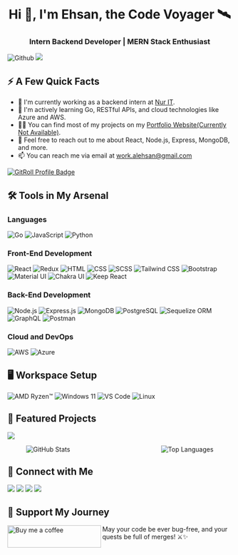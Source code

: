 

<h1 align="center">Hi 👋, I'm Ehsan, the Code Voyager 🛰️</h1>
<h3 align="center">Intern Backend Developer | MERN Stack Enthusiast</h3>

![Github](https://img.shields.io/github/followers/eCodeVoyager?label=Follow&style=social) ![](https://komarev.com/ghpvc/?username=eCodeVoyager&color=0078C2)

<h2>⚡️ A Few Quick Facts</h2>

<ul>
<li>🔭 I'm currently working as a backend intern at <a href="https://github.com/nur-it">Nur IT</a>.</li>
<li>🧐 I'm actively learning Go, RESTful APIs, and cloud technologies like Azure and AWS.</li>
<li>👨‍💻 You can find most of my projects on my <a href="https://ecodevoyager.netlify.app/">Portfolio Website(Currently Not Available)</a>.</li>
<li>💬 Feel free to reach out to me about React, Node.js, Express, MongoDB, and more.</li>
<li>📫 You can reach me via email at <a href="mailto:work.alehsan@gmail.com">work.alehsan@gmail.com</a></li>
</ul>
<a href="https://gitroll.io/profile/ukber4CbmRHcDlYPLimh3NlQP74N2" target="_blank"><img src="https://gitroll.io/api/badges/profiles/v1/ukber4CbmRHcDlYPLimh3NlQP74N2" alt="GitRoll Profile Badge"/></a>

## 🛠️ Tools in My Arsenal

### Languages

![Go](https://img.shields.io/badge/Go-00ADD8?style=for-the-badge&logo=go&logoColor=white)
![JavaScript](https://img.shields.io/badge/JavaScript-323330?style=for-the-badge&logo=javascript&logoColor=F7DF1E)
![Python](https://img.shields.io/badge/Python-3776AB?style=for-the-badge&logo=python&logoColor=white)

### Front-End Development

![React](https://img.shields.io/badge/React-20232A?style=for-the-badge&logo=react&logoColor=61DAFB)
![Redux](https://img.shields.io/badge/Redux-593D88?style=for-the-badge&logo=redux&logoColor=white)
![HTML](https://img.shields.io/badge/HTML5-E34F26?style=for-the-badge&logo=html5&logoColor=white)
![CSS](https://img.shields.io/badge/CSS3-1572B6?style=for-the-badge&logo=css3&logoColor=white)
![SCSS](https://img.shields.io/badge/Sass-CC6699?style=for-the-badge&logo=sass&logoColor=white)
![Tailwind CSS](https://img.shields.io/badge/Tailwind_CSS-06B6D4?style=for-the-badge&logo=tailwind-css&logoColor=white)
![Bootstrap](https://img.shields.io/badge/Bootstrap-563D7C?style=for-the-badge&logo=bootstrap&logoColor=white)
![Material UI](https://img.shields.io/badge/Material_UI-0081CB?style=for-the-badge&logo=mui&logoColor=white)
![Chakra UI](https://img.shields.io/badge/Chakra_UI-319795?style=for-the-badge&logo=chakra-ui&logoColor=white)
![Keep React](https://img.shields.io/badge/Keep%20React-0081CB?style=for-the-badge&logo=kaios&logoColor=white)

### Back-End Development

![Node.js](https://img.shields.io/badge/Node.js-74AC5F?style=for-the-badge&logo=node.js&logoColor=white)
![Express.js](https://img.shields.io/badge/Express.js-051A5C?style=for-the-badge&logo=express&logoColor=white)
![MongoDB](https://img.shields.io/badge/MongoDB-00EB63?style=for-the-badge&logo=mongodb&logoColor=white)
![PostgreSQL](https://img.shields.io/badge/PostgreSQL-31648C?style=for-the-badge&logo=postgresql&logoColor=white)
![Sequelize ORM](https://img.shields.io/badge/Sequelize-52B0E7?style=for-the-badge&logo=sequelize&logoColor=white)
![GraphQL](https://img.shields.io/badge/GraphQL-E434AA?style=for-the-badge&logo=graphql&logoColor=white)
![Postman](https://img.shields.io/badge/Postman-FF6C37?style=for-the-badge&logo=postman&logoColor=white)

### Cloud and DevOps

![AWS](https://img.shields.io/badge/AWS-232F3E?style=for-the-badge&logo=amazonwebservices&logoColor=white)
![Azure](https://img.shields.io/badge/Azure-0078D4?style=for-the-badge&logo=microsoft-azure&logoColor=white)

## 🖥️ Workspace Setup

![AMD Ryzen™](https://img.shields.io/badge/AMD-Ryzen™-0071C5?style=for-the-badge&logo=amd&logoColor=white)
![Windows 11](https://img.shields.io/badge/Windows_11-0078D6?style=for-the-badge&logo=windows&logoColor=white)
![VS Code](https://img.shields.io/badge/VS_Code-007ACC?style=for-the-badge&logo=Visual-Studio-Code&logoColor=white)
![Linux](https://img.shields.io/badge/Linux-FCC624?style=for-the-badge&logo=linux&logoColor=black)


## 🌟 Featured Projects
<a href="https://www.linkedin.com/" target="_blank"><img src="https://img.shields.io/badge/Project-7ed6ca?style=for-the-badge&logo=polymerproject&logoColor=black"/></a>


<div align="center">
  <img src="https://github-readme-stats.vercel.app/api?username=eCodeVoyager&show_icons=true&theme=radical" alt="GitHub Stats" style="margin-right: 200px;" />
  <img src="https://github-readme-stats.vercel.app/api/top-langs/?username=eCodeVoyager&layout=compact&theme=radical" alt="Top Languages" />
</div>

## 🌟 Connect with Me

<a href="https://www.linkedin.com/in/al-ehsan/" target="_blank"><img src="https://img.shields.io/badge/LinkedIn-0077B5?style=for-the-badge&logo=LinkedIn&logoColor=white"/></a>
<a href="https://x.com/" target="_blank"><img src="https://img.shields.io/badge/-1DA1F2?style=for-the-badge&logo=X&logoColor=white"/></a>
<a href="https://www.facebook.com/rootking0" target="_blank"><img src="https://img.shields.io/badge/Facebook-1877F2?style=for-the-badge&logo=Facebook&logoColor=white"/></a>
<a href="https://www.instagram.com/__eh_s_an___/" target="_blank"><img src="https://img.shields.io/badge/Instagram-d62976?style=for-the-badge&logo=Instagram&logoColor=white"/></a>



## 🚀 Support My Journey

<p><a href="https://www.buymeacoffee.com/ehsanCodeVoyager"> <img align="left" src="https://cdn.buymeacoffee.com/buttons/v2/default-yellow.png" height="50" width="210" alt="Buy me a coffee" /></a></p>

May your code be ever bug-free, and your quests be full of merges! ⚔️✨


